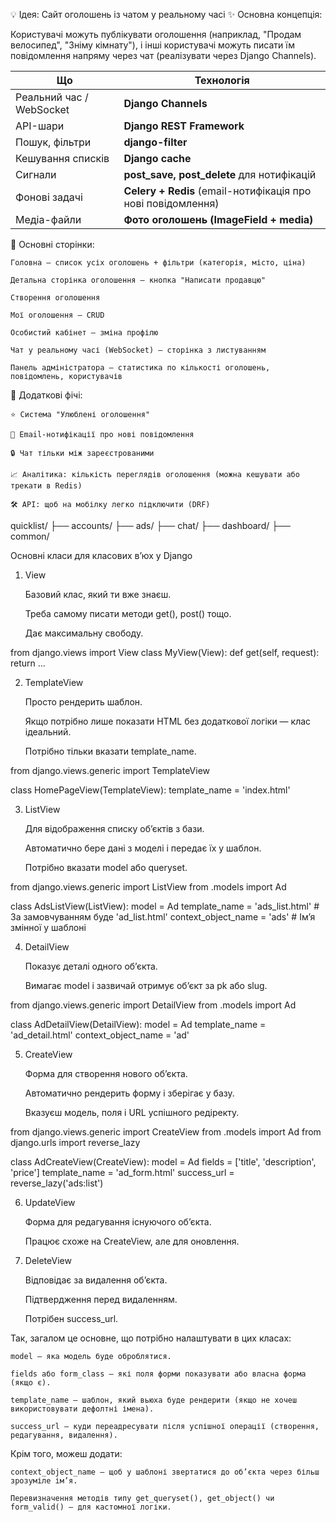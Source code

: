 💡 Ідея: Сайт оголошень із чатом у реальному часі
✨ Основна концепція:

Користувачі можуть публікувати оголошення (наприклад, "Продам велосипед", "Зніму кімнату"), і інші користувачі можуть писати їм повідомлення напряму через чат (реалізувати через Django Channels).


| Що                       | Технологія                                                   |
| ------------------------ | ------------------------------------------------------------ |
| Реальний час / WebSocket | **Django Channels**                                          |
| API-шари                 | **Django REST Framework**                                    |
| Пошук, фільтри           | **django-filter**                                            |
| Кешування списків        | **Django cache**                                             |
| Сигнали                  | **post\_save, post\_delete** для нотифікацій                 |
| Фонові задачі            | **Celery + Redis** (email-нотифікація про нові повідомлення) |
| Медіа-файли              | **Фото оголошень (ImageField + media)**                      |


📄 Основні сторінки:

    Головна — список усіх оголошень + фільтри (категорія, місто, ціна)

    Детальна сторінка оголошення — кнопка "Написати продавцю"

    Створення оголошення

    Мої оголошення — CRUD

    Особистий кабінет — зміна профілю

    Чат у реальному часі (WebSocket) — сторінка з листуванням

    Панель адміністратора — статистика по кількості оголошень, повідомлень, користувачів

🧠 Додаткові фічі:

    ⭐ Система "Улюблені оголошення"

    📨 Email-нотифікації про нові повідомлення

    🔒 Чат тільки між зареєстрованими

    📈 Аналітика: кількість переглядів оголошення (можна кешувати або трекати в Redis)

    🛠️ API: щоб на мобілку легко підключити (DRF)


quicklist/
├── accounts/
├── ads/
├── chat/
├── dashboard/
├── common/



Основні класи для класових в’юх у Django
1. View

    Базовий клас, який ти вже знаєш.

    Треба самому писати методи get(), post() тощо.

    Дає максимальну свободу.

from django.views import View
class MyView(View):
    def get(self, request):
        return ...

2. TemplateView

    Просто рендерить шаблон.

    Якщо потрібно лише показати HTML без додаткової логіки — клас ідеальний.

    Потрібно тільки вказати template_name.

from django.views.generic import TemplateView

class HomePageView(TemplateView):
    template_name = 'index.html'

3. ListView

    Для відображення списку об’єктів з бази.

    Автоматично бере дані з моделі і передає їх у шаблон.

    Потрібно вказати model або queryset.

from django.views.generic import ListView
from .models import Ad

class AdsListView(ListView):
    model = Ad
    template_name = 'ads_list.html'  # За замовчуванням буде 'ad_list.html'
    context_object_name = 'ads'  # Ім’я змінної у шаблоні

4. DetailView

    Показує деталі одного об’єкта.

    Вимагає model і зазвичай отримує об’єкт за pk або slug.

from django.views.generic import DetailView
from .models import Ad

class AdDetailView(DetailView):
    model = Ad
    template_name = 'ad_detail.html'
    context_object_name = 'ad'

5. CreateView

    Форма для створення нового об’єкта.

    Автоматично рендерить форму і зберігає у базу.

    Вказуєш модель, поля і URL успішного редіректу.

from django.views.generic import CreateView
from .models import Ad
from django.urls import reverse_lazy

class AdCreateView(CreateView):
    model = Ad
    fields = ['title', 'description', 'price']
    template_name = 'ad_form.html'
    success_url = reverse_lazy('ads:list')

6. UpdateView

    Форма для редагування існуючого об’єкта.

    Працює схоже на CreateView, але для оновлення.

7. DeleteView

    Відповідає за видалення об’єкта.

    Підтвердження перед видаленням.

    Потрібен success_url.



Так, загалом це основне, що потрібно налаштувати в цих класах:

    model — яка модель буде оброблятися.

    fields або form_class — які поля форми показувати або власна форма (якщо є).

    template_name — шаблон, який вьюха буде рендерити (якщо не хочеш використовувати дефолтні імена).

    success_url — куди переадресувати після успішної операції (створення, редагування, видалення).

Крім того, можеш додати:

    context_object_name — щоб у шаблоні звертатися до об’єкта через більш зрозуміле ім’я.

    Перевизначення методів типу get_queryset(), get_object() чи form_valid() — для кастомної логіки.
